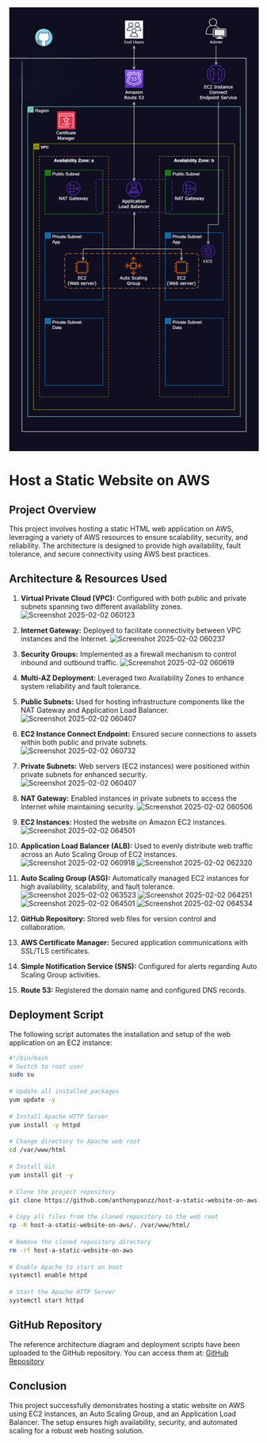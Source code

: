![Alt text](/Host_a_Static_Website_on_AWS.png)

# Host a Static Website on AWS

## Project Overview
This project involves hosting a static HTML web application on AWS, leveraging a variety of AWS resources to ensure scalability, security, and reliability. The architecture is designed to provide high availability, fault tolerance, and secure connectivity using AWS best practices.

## Architecture & Resources Used
1. **Virtual Private Cloud (VPC):** Configured with both public and private subnets spanning two different availability zones.
![Screenshot 2025-02-02 060123](https://github.com/user-attachments/assets/c12ba916-b0b0-4945-8cbc-d3c54a3a8013)
2. **Internet Gateway:** Deployed to facilitate connectivity between VPC instances and the Internet.
![Screenshot 2025-02-02 060237](https://github.com/user-attachments/assets/bce9f1e8-df53-4904-93f0-66e3baccc5df)
3. **Security Groups:** Implemented as a firewall mechanism to control inbound and outbound traffic.
![Screenshot 2025-02-02 060619](https://github.com/user-attachments/assets/303bf695-4b4e-4098-a85d-b45cc25bcd91)
4. **Multi-AZ Deployment:** Leveraged two Availability Zones to enhance system reliability and fault tolerance.

5. **Public Subnets:** Used for hosting infrastructure components like the NAT Gateway and Application Load Balancer.
![Screenshot 2025-02-02 060407](https://github.com/user-attachments/assets/c15e6ed7-0944-4ded-bfdb-e40030fea872)
6. **EC2 Instance Connect Endpoint:** Ensured secure connections to assets within both public and private subnets.
![Screenshot 2025-02-02 060732](https://github.com/user-attachments/assets/45e27b14-4e10-4c32-a3d4-f2bd0dcae744)
7. **Private Subnets:** Web servers (EC2 instances) were positioned within private subnets for enhanced security.
![Screenshot 2025-02-02 060407](https://github.com/user-attachments/assets/e269bd1e-9a63-4441-bf1c-b7cd152f3b95)
8. **NAT Gateway:** Enabled instances in private subnets to access the Internet while maintaining security.
![Screenshot 2025-02-02 060506](https://github.com/user-attachments/assets/4aa1fa9b-1612-4404-8b61-bdfbca727cc4)
9. **EC2 Instances:** Hosted the website on Amazon EC2 instances.
![Screenshot 2025-02-02 064501](https://github.com/user-attachments/assets/bef0c224-6ee2-49ec-bb42-350d8519c5dd)
10. **Application Load Balancer (ALB):** Used to evenly distribute web traffic across an Auto Scaling Group of EC2 instances.
![Screenshot 2025-02-02 060918](https://github.com/user-attachments/assets/4916ab6e-eaa1-4505-8e80-5a09ed8637b3)
![Screenshot 2025-02-02 062320](https://github.com/user-attachments/assets/80abd148-fb42-4c5c-a734-6a87c5cbc18a)
11. **Auto Scaling Group (ASG):** Automatically managed EC2 instances for high availability, scalability, and fault tolerance.
![Screenshot 2025-02-02 063523](https://github.com/user-attachments/assets/d167122a-6ade-4952-8a1b-ada5552cf477)
![Screenshot 2025-02-02 064251](https://github.com/user-attachments/assets/8a1e9821-fc14-4b6e-8f1f-4e7917d71ca4)
![Screenshot 2025-02-02 064501](https://github.com/user-attachments/assets/5609c4eb-0bf5-4310-85da-46a6717e9064)
![Screenshot 2025-02-02 064534](https://github.com/user-attachments/assets/9c4a881d-1782-4461-b7b3-94d65e204d24)
12. **GitHub Repository:** Stored web files for version control and collaboration.
13. **AWS Certificate Manager:** Secured application communications with SSL/TLS certificates.
14. **Simple Notification Service (SNS):** Configured for alerts regarding Auto Scaling Group activities.
15. **Route 53:** Registered the domain name and configured DNS records.

## Deployment Script
The following script automates the installation and setup of the web application on an EC2 instance:

```bash
#!/bin/bash
# Switch to root user
sudo su

# Update all installed packages
yum update -y

# Install Apache HTTP Server
yum install -y httpd

# Change directory to Apache web root
cd /var/www/html

# Install Git
yum install git -y

# Clone the project repository
git clone https://github.com/anthonypanzz/host-a-static-website-on-aws.git

# Copy all files from the cloned repository to the web root
cp -R host-a-static-website-on-aws/. /var/www/html/

# Remove the cloned repository directory
rm -rf host-a-static-website-on-aws

# Enable Apache to start on boot
systemctl enable httpd

# Start the Apache HTTP Server
systemctl start httpd
```

## GitHub Repository
The reference architecture diagram and deployment scripts have been uploaded to the GitHub repository. You can access them at:
[GitHub Repository](https://github.com/anthonypanzz/host-a-static-website-on-aws)

## Conclusion
This project successfully demonstrates hosting a static website on AWS using EC2 instances, an Auto Scaling Group, and an Application Load Balancer. The setup ensures high availability, security, and automated scaling for a robust web hosting solution.


